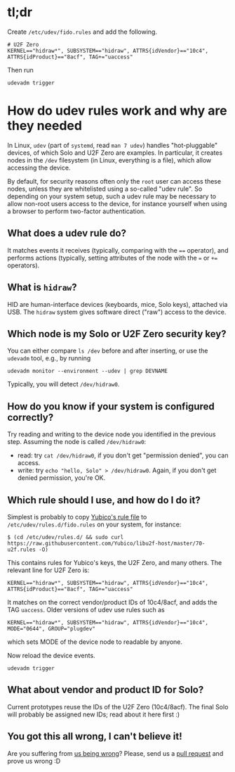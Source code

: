 # tl;dr

Create `/etc/udev/fido.rules` and add the following.

```
# U2F Zero
KERNEL=="hidraw*", SUBSYSTEM=="hidraw", ATTRS{idVendor}=="10c4", ATTRS{idProduct}=="8acf", TAG+="uaccess"
```

Then run

```
udevadm trigger
```

# How do udev rules work and why are they needed

In Linux, `udev` (part of `systemd`, read `man 7 udev`) handles "hot-pluggable" devices, of which Solo and U2F Zero are examples. In particular, it creates nodes in the `/dev` filesystem (in Linux, everything is a file), which allow accessing the device.

By default, for security reasons often only the `root` user can access these nodes, unless they are whitelisted using a so-called "udev rule". So depending on your system setup, such a udev rule may be necessary to allow non-root users access to the device, for instance yourself when using a browser to perform two-factor authentication.

## What does a udev rule do?
It matches events it receives (typically, comparing with the `==` operator), and performs actions (typically, setting attributes of the node with the `=` or `+=` operators).

## What is `hidraw`?
HID are human-interface devices (keyboards, mice, Solo keys), attached via USB. The `hidraw` system gives software direct ("raw") access to the device.

## Which node is my Solo or U2F Zero security key?
You can either compare `ls /dev` before and after inserting, or use the `udevadm` tool, e.g., by running
```
udevadm monitor --environment --udev | grep DEVNAME
```
Typically, you will detect `/dev/hidraw0`.

## How do you know if your system is configured correctly?
Try reading and writing to the device node you identified in the previous step. Assuming the node is called `/dev/hidraw0`:

* read: try `cat /dev/hidraw0`, if you don't get "permission denied", you can access.
* write: try `echo "hello, Solo" > /dev/hidraw0`. Again, if you don't get denied permission, you're OK.

## Which rule should I use, and how do I do it?
Simplest is probably to copy [Yubico's rule file](https://github.com/Yubico/libu2f-host/blob/master/70-u2f.rules) to `/etc/udev/rules.d/fido.rules` on your system, for instance:
```
$ (cd /etc/udev/rules.d/ && sudo curl https://raw.githubusercontent.com/Yubico/libu2f-host/master/70-u2f.rules -O)
```
This contains rules for Yubico's keys, the U2F Zero, and many others. The relevant line for U2F Zero is:
```
KERNEL=="hidraw*", SUBSYSTEM=="hidraw", ATTRS{idVendor}=="10c4", ATTRS{idProduct}=="8acf", TAG+="uaccess"
```
It matches on the correct vendor/product IDs of 10c4/8acf, and adds the TAG `uaccess`. Older versions of udev use rules such as 
```
KERNEL=="hidraw*", SUBSYSTEM=="hidraw", ATTRS{idVendor}=="10c4", MODE="0644", GROUP="plugdev"
```
which sets MODE of the device node to readable by anyone.

Now reload the device events.

```
udevadm trigger
```

## What about vendor and product ID for Solo?
Current prototypes reuse the IDs of the U2F Zero (10c4/8acf). The final Solo will probably be assigned new IDs; read about it here first :)

## You got this all wrong, I can't believe it!
Are you suffering from [us being wrong](https://xkcd.com/386/)? Please, send us a [pull request](https://github.com/SoloKeysSec/solo/pulls) and prove us wrong :D

